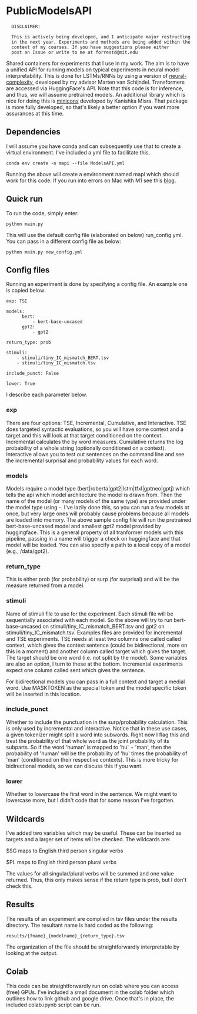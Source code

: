 # PublicModelsAPI

      DISCLAIMER: 

      This is actively being developed, and I anticipate major restructing
      in the next year. Experiments and methods are being added within the 
      context of my courses. If you have suggestions please either 
      post an Issue or write to me at forrestd@mit.edu

Shared containers for experiments that I use in my work. The aim is 
to have a unified API for running models on typical experiments in neural model
interpretability. This is done for LSTMs/RNNs by using a version of
[neural-complexity](https://github.com/vansky/neural-complexity), 
developed by my advisor Marten van Schijndel. Transformers are accessed via
HuggingFace's API. Note that this code is for inference, and thus, we will
assume pretrained models. An additional library which is nice for doing this is
[minicons](https://github.com/kanishkamisra/minicons) developed by Kanishka
Misra. That package is more fully developed, so that's likely a better option 
if you want more assurances at this time.

## Dependencies

I will assume you have conda and can subsequently use that to create a virtual
environment. I've included a yml file to facilitate this. 

```
conda env create -n mapi --file ModelsAPI.yml
```

Running the above will create a environment named mapi which should work for
this code. If you run into errors on Mac with M1 see this
[blog](https://jamescalam.medium.com/hugging-face-and-sentence-transformers-on-m1-macs-4b12e40c21ce). 

## Quick run

To run the code, simply enter: 

```
python main.py
```

This will use the default config file (elaborated on below) run\_config.yml. You
can pass in a different config file as below: 

```
python main.py new_config.yml
```

## Config files

Running an experiment is done by specifying a config file. An example one is
copied below: 

```
exp: TSE

models: 
      bert: 
          - bert-base-uncased
      gpt2:
          - gpt2

return_type: prob

stimuli:
    - stimuli/tiny_IC_mismatch_BERT.tsv
    - stimuli/tiny_IC_mismatch.tsv

include_punct: False

lower: True

```

I describe each parameter below. 


### exp

There are four options: TSE, Incremental, Cumulative, and Interactive. TSE does targeted
syntactic evaluations, so you will have some context and a target and this will
look at that target conditioned on the context. Incremental calculates the by
word measures. Cumulative returns the log probability of a whole string
(optionally conditioned on a context). Interactive allows you to test out sentences on the command line
and see the incremental surprisal and probability values for each word. 

### models

Models require a model type (bert|roberta|gpt2|lstm|tfxl|gptneo|gptj) which
tells the api which model architecture the model is drawn from. Then the name of
the model (or many models of the same type) are provided under the model type
using -. I've lazily done this, so you can run a few models at once, but very
large ones will probably cause problems because all models are loaded into
memory. The above sample config file will run the pretrained bert-base-uncased
model and smallest gpt2 model provided by huggingface. This is a general
property of all tranformer models with this pipeline, passing in a name will trigger a check on
huggingface and that model will be loaded. You can also specify a path to a
local copy of a model (e.g., /data/gpt2). 

### return_type

This is either prob (for probability) or surp (for surprisal) and will be the
measure returned from a model.

### stimuli

Name of stimuli file to use for the experiment. Each stimuli file will be
sequentially associated with each model. So the above will try to run
bert-base-uncased on stimuli/tiny\_IC\_mismatch\_BERT.tsv and gpt2 on
stimuli/tiny\_IC\_mismatch.tsv. Examples files are provided for incremental and
TSE experiments. TSE needs at least two columns one called called context, which
gives the context sentence (could be bidirectional, more on this in a moment)
and another column called target which gives the target. The target should be
one word (i.e. not split by the model). Some variables are also an option, I
turn to these at the bottom. Incremental experiments expect one column called
sent which gives the sentence. 

For bidirectional models you can pass in a full context and target a medial
word. Use MASKTOKEN as the special token and the model specific token will be
inserted in this location. 

### include\_punct

Whether to include the punctuation in the surp/probability calculation. This is
only used by incremental and interactive. Notice that in these use cases, a
given tokenizer might split a word into subwords. Right now I flag this and
treat the probability of that whole word as the joint probability of its
subparts. So if the word 'human' is mapped to 'hu' + 'man', then the probability
of 'human' will be the probability of 'hu' times the probability of 'man'
(conditioned on their respective contexts). This is more tricky for
bidirectional models, so we can discuss this if you want.  

### lower

Whether to lowercase the first word in the sentence. We might want to lowercase
more, but I didn't code that for some reason I've forgotten. 

## Wildcards

I've added two variables which may be useful. These can be inserted as
targets and a larger set of items will be checked. The wildcards are:

\$SG maps to English third person singular verbs

\$PL maps to English third person plural verbs 

The values for all singular/plural verbs will be summed and one value returned.
Thus, this only makes sense if the return type is prob, but I don't check this. 

## Results

The results of an experiment are complied in tsv files under the results
directory. The resultant name is hard coded as the following: 

```
results/{fname}_{modelname}_{return_type}.tsv
```

The organization of the file should be straightforwardly interpretable by
looking at the output. 

## Colab

This code can be straightforwardly run on colab where you can access (free)
GPUs. I've included a small document in the colab folder which outlines how to
link github and google drive. Once that's in place, the included colab.ipynb
script can be run. 

